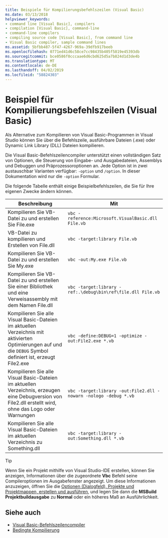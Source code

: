 ```yaml
---
title: Beispiele für Kompilierungsbefehlszeilen (Visual Basic)
ms.date: 03/13/2018
helpviewer_keywords:
- command line [Visual Basic], compilers
- compilation [Visual Basic], command-line
- command-line compilers
- compiling source code [Visual Basic], from command line
- Visual Basic compiler, sample command lines
ms.assetid: 5bfbb487-5f47-4267-969a-39dfb917beeb
ms.openlocfilehash: 0771ed41d6c58ce7cc98435b405f5819e45393db
ms.sourcegitcommit: bce0586f0cccaae6d6cbd625d5a7b824d1d3de4b
ms.translationtype: MT
ms.contentlocale: de-DE
ms.lasthandoff: 04/02/2019
ms.locfileid: "58824303"
---
```

# <a name="sample-compilation-command-lines-visual-basic"></a>Beispiel für Kompilierungsbefehlszeilen (Visual Basic)
Als Alternative zum Kompilieren von Visual Basic-Programmen in Visual Studio können Sie über die Befehlszeile, ausführbare Dateien (.exe) oder Dynamic Link Library (DLL) Dateien kompilieren.  
  
 Die Visual Basic-Befehlszeilencompiler unterstützt einen vollständigen Satz von Optionen, die Steuerung von Eingabe- und Ausgabedateien, Assemblys und Debuggen und Präprozessoroptionen an. Jede Option ist in zwei austauschbar Varianten verfügbar: `-option` und `/option`. In dieser Dokumentation wird nur die `-option` Formular.  
  
 Die folgende Tabelle enthält einige Beispielbefehlszeilen, die Sie für Ihre eigenen Zwecke ändern können.  
  
|Beschreibung|Mit|  
|--------|---------|  
|Kompilieren Sie VB-Datei zu und erstellen Sie File.exe|`vbc -reference:Microsoft.VisualBasic.dll File.vb`|  
|VB-Datei zu kompilieren und Erstellen von File.dll|`vbc -target:library File.vb`|  
|Kompilieren Sie VB-Datei zu und erstellen Sie My.exe|`vbc -out:My.exe File.vb`|  
|Kompilieren Sie VB-Datei zu und erstellen Sie einer Bibliothek und eine Verweisassembly mit dem Namen File.dll|`vbc -target:library -ref:.\debug\bin\ref\file.dll File.vb`|
|Kompilieren Sie alle Visual Basic-Dateien im aktuellen Verzeichnis mit aktivierten Optimierungen auf und die `DEBUG` Symbol definiert ist, erzeugt File2.exe|`vbc -define:DEBUG=1 -optimize -out:File2.exe *.vb`|  
|Kompilieren Sie alle Visual Basic-Dateien im aktuellen Verzeichnis, erzeugen eine Debugversion von File2.dll erstellt wird, ohne das Logo oder Warnungen|`vbc -target:library -out:File2.dll -nowarn -nologo -debug *.vb`|  
|Kompilieren Sie alle Visual Basic-Dateien im aktuellen Verzeichnis zu Something.dll|`vbc -target:library -out:Something.dll *.vb`|  
  
> [!TIP]
>  Wenn Sie ein Projekt mithilfe von Visual Studio-IDE erstellen, können Sie anzeigen, Informationen über die zugeordnete **Vbc** Befehl seine Compileroptionen im Ausgabefenster angezeigt. Um diese Informationen anzuzeigen, öffnen Sie die [Optionen (Dialogfeld), Projekte und Projektmappen, erstellen und ausführen](/visualstudio/ide/reference/options-dialog-box-projects-and-solutions-build-and-run), und legen Sie dann die **MSBuild Projektbuildausgabe** zu **Normal** oder ein höheres Maß an Ausführlichkeit.   
  
## <a name="see-also"></a>Siehe auch

- [Visual Basic-Befehlszeilencompiler](../../../visual-basic/reference/command-line-compiler/index.md)
- [Bedingte Kompilierung](../../../visual-basic/programming-guide/program-structure/conditional-compilation.md)
